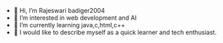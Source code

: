 - 👋 Hi, I’m Rajeswari badiger2004
- 👀 I’m interested in web development and AI 
- 🌱 I’m currently learning java,c,html,c++
- 💫 I would like to describe myself as a quick learner and tech enthusiast.

<!---
rajeswaribadiger2004/rajeswaribadiger2004 is a ✨ special ✨ repository because its `README.md` (this file) appears on your GitHub profile.
You can click the Preview link to take a look at your changes.
--->
